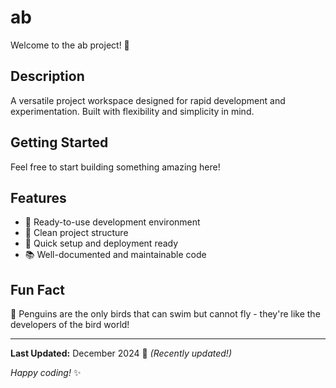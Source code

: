 # ab

Welcome to the ab project! 🚀

## Description

A versatile project workspace designed for rapid development and experimentation. Built with flexibility and simplicity in mind.

## Getting Started

Feel free to start building something amazing here!

## Features

- 🔧 Ready-to-use development environment
- 📁 Clean project structure
- 🚀 Quick setup and deployment ready
- 📚 Well-documented and maintainable code

## Fun Fact

🐧 Penguins are the only birds that can swim but cannot fly - they're like the developers of the bird world!

---

**Last Updated:** December 2024 📅 _(Recently updated!)_

*Happy coding!* ✨
